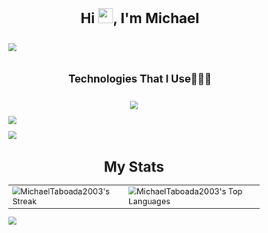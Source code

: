 



<div id="user-content-toc">
  <ul align="center">
    <summary><h1 style="display: inline-block">Hi <img src="https://media.giphy.com/media/hvRJCLFzcasrR4ia7z/giphy.gif" width="30">, I'm Michael</h1></summary>
    
  </ul>
</div>

<img src="https://user-images.githubusercontent.com/73097560/115834477-dbab4500-a447-11eb-908a-139a6edaec5c.gif">
<div id="user-content-toc">
  <ul align="center">
    <summary><h2 style="display: inline-block">Technologies That I Use👨🏻‍💻</h2></summary>
  </ul>
</div>
<!--tech stack icons-->
<p align="center">
  <a href="https://skillicons.dev">
    <img src="https://skillicons.dev/icons?i=git,github,md,astro,tailwind,html,css,js,cpp,py,vscode,pycharm&perline=14" />
  </a>
</p>


[![](https://visitcount.itsvg.in/api?id=1010nishant&icon=3&color=6)](https://visitcount.itsvg.in)
  
</div>


<img src="https://user-images.githubusercontent.com/73097560/115834477-dbab4500-a447-11eb-908a-139a6edaec5c.gif">


<h1 align="center">
  My Stats
</h1>


<table align="center">
  <tr>
    <td>
      <img src="https://github-readme-streak-stats.herokuapp.com/?user=MichaelTaboada2003&theme=vue-dark&hide_border=true" alt="MichaelTaboada2003's Streak"/>
    </td>
    <td>
      <img src="https://github-readme-stats.vercel.app/api/top-langs/?username=MichaelTaboada2003&theme=vue-dark&show_icons=true&hide_border=true&layout=compact" alt="MichaelTaboada2003's Top Languages"/>
    </td>
  </tr>
</table>





<img src="https://user-images.githubusercontent.com/73097560/115834477-dbab4500-a447-11eb-908a-139a6edaec5c.gif">

